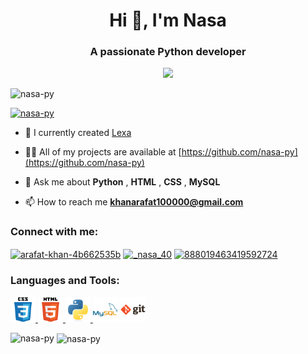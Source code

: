 <h1 align="center">Hi 👋, I'm Nasa</h1>
<h3 align="center">A passionate Python developer</h3>

<div align="center">
  <img height="200" src="https://media4.giphy.com/media/v1.Y2lkPTc5MGI3NjExcmE5NmI3a3R5aHE4b2ZhZnFuaW9zb3h3OWtlcm93NXFsZ2QxYWllaiZlcD12MV9pbnRlcm5hbF9naWZfYnlfaWQmY3Q9Zw/78XCFBGOlS6keY1Bil/giphy.gif"  />
</div>

<p align="left"> <img src="https://komarev.com/ghpvc/?username=nasa-py&label=Profile%200views&color=0e75b6&style=flat" alt="nasa-py" /> </p>

<p align="left"> <a href="https://github.com/ryo-ma/github-profile-trophy"><img src="https://github-profile-trophy.vercel.app/?username=nasa-py" alt="nasa-py" /></a> </p>

- 🔭 I currently created [Lexa](https://github.com/Nasa-py/Lexa)

- 👨‍💻 All of my projects are available at [https://github.com/nasa-py](https://github.com/nasa-py)

- 💬 Ask me about **Python** , **HTML** , **CSS** , **MySQL**

- 📫 How to reach me **khanarafat100000@gmail.com**

<h3 align="left">Connect with me:</h3>
<p align="left">
<a href="https://linkedin.com/in/arafat-khan-4b662535b" target="blank"><img align="center" src="https://raw.githubusercontent.com/rahuldkjain/github-profile-readme-generator/master/src/images/icons/Social/linked-in-alt.svg" alt="arafat-khan-4b662535b" height="30" width="40" /></a>
<a href="https://instagram.com/_nasa_40" target="blank"><img align="center" src="https://raw.githubusercontent.com/rahuldkjain/github-profile-readme-generator/master/src/images/icons/Social/instagram.svg" alt="_nasa_40" height="30" width="40" /></a>
<a href="https://discord.com/users/888019463419592724" target="blank"><img align="center" src="https://raw.githubusercontent.com/rahuldkjain/github-profile-readme-generator/master/src/images/icons/Social/discord.svg" alt="888019463419592724" height="30" width="40" /></a>
</p>

<h3 align="left">Languages and Tools:</h3>
<p align="left"> <a href="https://www.w3schools.com/css/" target="_blank" rel="noreferrer"> <img src="https://raw.githubusercontent.com/devicons/devicon/master/icons/css3/css3-original-wordmark.svg" alt="css3" width="40" height="40"/> </a> <a href="https://www.w3.org/html/" target="_blank" rel="noreferrer"> <img src="https://raw.githubusercontent.com/devicons/devicon/master/icons/html5/html5-original-wordmark.svg" alt="html5" width="40" height="40"/> </a> <a href="https://www.python.org" target="_blank" rel="noreferrer"> <img src="https://raw.githubusercontent.com/devicons/devicon/master/icons/python/python-original.svg" alt="python" width="40" height="40"/> </a> 
 <a href="https://www.mysql.com/" target="_blank" rel="noreferrer"><img src="https://raw.githubusercontent.com/devicons/devicon/master/icons/mysql/mysql-original-wordmark.svg" alt="mysql" width="40" height="40"/></a>
  <a href="https://git-scm.com/" target="_blank" rel="noreferrer">
  <img src="https://raw.githubusercontent.com/devicons/devicon/master/icons/git/git-original-wordmark.svg" alt="git" width="40" height="40"/>
</a>

</p>

<p><img align="left" src="https://github-readme-stats.vercel.app/api/top-langs?username=nasa-py&show_icons=true&locale=en&layout=compact" alt="nasa-py" /></p>

<p>&nbsp;<img align="center" src="https://github-readme-stats.vercel.app/api?username=nasa-py&show_icons=true&locale=en" alt="nasa-py" /></p>
